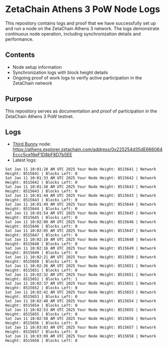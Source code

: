 # ZetaChain Athens 3 PoW Node Logs
This repository contains logs and proof that we have successfully set up and run a node on the ZetaChain Athens 3 network. The logs demonstrate continuous node operation, including synchronization details and performance.

## Contents
- Node setup information
- Synchronization logs with block height details
- Ongoing proof of work logs to verify active participation in the ZetaChain network

## Purpose
This repository serves as documentation and proof of participation in the ZetaChain Athens 3 PoW testnet.

## Logs

- [Third Bunny](https://thirdbunny.xyz/) node: https://athens.explorer.zetachain.com/address/0x225254d35dE666064Eccc5ce16eF1D8bF8D7b5EE
- Latest logs:
```
Sat Jan 11 10:01:28 AM UTC 2025 Your Node Height: 8515641 | Network Height: 8515641 | Blocks Left: 0
Sat Jan 11 10:01:33 AM UTC 2025 Your Node Height: 8515642 | Network Height: 8515642 | Blocks Left: 0
Sat Jan 11 10:01:38 AM UTC 2025 Your Node Height: 8515643 | Network Height: 8515643 | Blocks Left: 0
Sat Jan 11 10:01:44 AM UTC 2025 Your Node Height: 8515643 | Network Height: 8515643 | Blocks Left: 0
Sat Jan 11 10:01:49 AM UTC 2025 Your Node Height: 8515644 | Network Height: 8515644 | Blocks Left: 0
Sat Jan 11 10:01:54 AM UTC 2025 Your Node Height: 8515645 | Network Height: 8515645 | Blocks Left: 0
Sat Jan 11 10:02:00 AM UTC 2025 Your Node Height: 8515646 | Network Height: 8515646 | Blocks Left: 0
Sat Jan 11 10:02:05 AM UTC 2025 Your Node Height: 8515647 | Network Height: 8515647 | Blocks Left: 0
Sat Jan 11 10:02:10 AM UTC 2025 Your Node Height: 8515648 | Network Height: 8515648 | Blocks Left: 0
Sat Jan 11 10:02:16 AM UTC 2025 Your Node Height: 8515649 | Network Height: 8515649 | Blocks Left: 0
Sat Jan 11 10:02:21 AM UTC 2025 Your Node Height: 8515650 | Network Height: 8515650 | Blocks Left: 0
Sat Jan 11 10:02:26 AM UTC 2025 Your Node Height: 8515651 | Network Height: 8515651 | Blocks Left: 0
Sat Jan 11 10:02:32 AM UTC 2025 Your Node Height: 8515651 | Network Height: 8515652 | Blocks Left: 1
Sat Jan 11 10:02:37 AM UTC 2025 Your Node Height: 8515652 | Network Height: 8515652 | Blocks Left: 0
Sat Jan 11 10:02:42 AM UTC 2025 Your Node Height: 8515653 | Network Height: 8515653 | Blocks Left: 0
Sat Jan 11 10:02:48 AM UTC 2025 Your Node Height: 8515654 | Network Height: 8515654 | Blocks Left: 0
Sat Jan 11 10:02:53 AM UTC 2025 Your Node Height: 8515655 | Network Height: 8515655 | Blocks Left: 0
Sat Jan 11 10:02:58 AM UTC 2025 Your Node Height: 8515656 | Network Height: 8515656 | Blocks Left: 0
Sat Jan 11 10:03:03 AM UTC 2025 Your Node Height: 8515657 | Network Height: 8515657 | Blocks Left: 0
Sat Jan 11 10:03:09 AM UTC 2025 Your Node Height: 8515658 | Network Height: 8515658 | Blocks Left: 0
```
